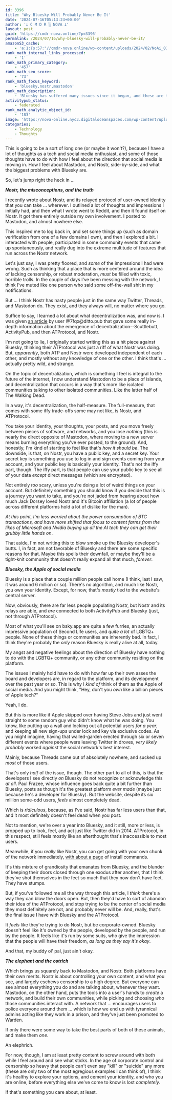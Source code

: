 ```yaml
---
id: 3396
title: 'Why Bluesky Will Probably Never Be It'
date: '2024-07-16T05:13:23+00:00'
author: '𐕣 C M D R ░ NOVA 𐕣'
layout: post
guid: 'https://cmdr-nova.online/?p=3396'
permalink: /2024/07/16/why-bluesky-will-probably-never-be-it/
amazonS3_cache:
    - 'a:1:{s:57:"//cmdr-nova.online/wp-content/uploads/2024/02/NoAi_01.png";a:1:{s:9:"timestamp";i:1721692960;}}'
rank_math_internal_links_processed:
    - '1'
rank_math_primary_category:
    - '457'
rank_math_seo_score:
    - '73'
rank_math_focus_keyword:
    - 'bluesky,nostr,mastodon'
rank_math_description:
    - 'Bluesky has suffered many issues since it began, and these are the reasons why I think it''ll continue to experience blunders, while other networks grow, and even thrive.'
activitypub_status:
    - federated
rank_math_analytic_object_id:
    - '183'
image: 'https://nova-online.nyc3.digitaloceanspaces.com/wp-content/uploads/2024/07/16050634/Screenshot-from-2024-07-16-01-05-57.png'
categories:
    - Technology
    - Thoughts
---
```


<!-- wp:paragraph -->
<p>This is going to be a sort of long one (or maybe it won't?), because I have a lot of thoughts as a tech and social media enthusiast, and some of those thoughts have to do with how I feel about the direction that social media is moving in. How I feel about Mastodon, and Nostr, side-by-side, and what the biggest problems with Bluesky are.</p>
<!-- /wp:paragraph -->

<!-- wp:paragraph -->
<p>So, let's jump right the heck in ...</p>
<!-- /wp:paragraph -->

<!-- wp:paragraph -->
<p><strong><em>Nostr, the misconceptions, and the truth</em></strong></p>
<!-- /wp:paragraph -->

<!-- wp:paragraph -->
<p>I recently wrote about <a href="https://cmdr-nova.online/2024/07/11/nostr-the-strangest-and-clunkiest-twitter-replacement/">Nostr</a>, and its relayed protocol of user-owned identity that you can take ... wherever. I outlined a lot of thoughts and impressions I initially had, and then what I wrote went to Reddit, and then it found itself on Nostr. It got there entirely outside my own involvement. I posted to Mastodon, and almost nowhere else.</p>
<!-- /wp:paragraph -->

<!-- wp:paragraph -->
<p>This inspired me to log back in, and set some things up (such as domain verification from one of a few domains I own), and then I explored a bit. I interacted with people, participated in some community events that came up spontaneously, and really dug into the extreme multitude of features that run across the Nostr network.</p>
<!-- /wp:paragraph -->

<!-- wp:paragraph -->
<p>Let's just say, I was pretty floored, and <em>some</em> of the impressions I had were wrong. Such as thinking that a place that is more centered around the idea of lacking censorship, or robust moderation, <em>must</em> be filled with toxic, horrible trolls. In the couple of days I've been messing with the network, I think I've muted like one person who said some off-the-wall shit in my notifications.</p>
<!-- /wp:paragraph -->

<!-- wp:paragraph -->
<p>But ... I think Nostr has nasty people just in the same way Twitter, Threads, and Mastodon do. They exist, and they always will, no matter where you go.</p>
<!-- /wp:paragraph -->

<!-- wp:paragraph -->
<p>Suffice to say, I learned a lot about what decentralization was, and now is. I was given <a href="https://shreyanjain.net/2024/07/05/nostr-and-atproto.html" target="_blank" rel="noreferrer noopener">an article</a> by user @7fqx@ditto.pub that gave some really in-depth information about the emergence of decentralization--Scuttlebutt, ActivityPub, and then ATProtocol, and Nostr.</p>
<!-- /wp:paragraph -->

<!-- wp:paragraph -->
<p>I'm not going to lie, I originally started writing this as a hit piece against Bluesky, thinking their ATProtocol was just a riff of what Nostr was doing. But, <em>apparently</em>, both ATP and Nostr were developed independent of each other, and mostly without any knowledge of one or the other. I think that's ... actually pretty wild, and strange.</p>
<!-- /wp:paragraph -->

<!-- wp:paragraph -->
<p>On the topic of decentralization, which is something I feel is integral to the future of the internet, I now understand Mastodon to be a place of islands, and decentralization that occurs in a way that's more like isolated communities talking to other isolated communities. Like the latter half of The Walking Dead.</p>
<!-- /wp:paragraph -->

<!-- wp:paragraph -->
<p>In a way, it's decentralization, the half-measure. The full-measure, that comes with some iffy trade-offs some may not like, is Nostr, and ATProtocol.</p>
<!-- /wp:paragraph -->

<!-- wp:paragraph -->
<p>You take your identity, your thoughts, your posts, and you move freely between pieces of software, and networks, and you lose <em>nothing</em> (this is nearly the direct opposite of Mastodon, where moving to a new server means burning everything you've ever posted, to the ground). And, honestly, I'm kind of starting to feel like that's <em>how it should be</em>. The downside, is that, on Nostr, you have a public key, and a secret key. Your secret key is something you use to log in and sign events coming from your account, and your public key is basically your identity. That's not the iffy part, though. The iffy part, is that people can use your public key to see all of your data <em>except</em> direct messages (which are encrypted).</p>
<!-- /wp:paragraph -->

<!-- wp:paragraph -->
<p>Not entirely <em>too</em> scary, unless you're doing a lot of weird things on your account. But definitely something you should know if you decide that this is a journey you want to take, and you're not jaded from hearing about how much Jack Dorsey loved Nostr and it's Bitcoin affiliation (a lot of people across different platforms hold a lot of dislike for the man).</p>
<!-- /wp:paragraph -->

<!-- wp:paragraph -->
<p><em>At this point, I'm less worried about the power consumption of BTC transactions, and have more shifted that focus to content farms from the likes of Microsoft and Nvidia buying up all the AI tech they can get their grubby little hands on</em>.</p>
<!-- /wp:paragraph -->

<!-- wp:paragraph -->
<p>That aside, I'm not writing this to blow smoke up the Bluesky developer's butts. I, in fact, am not favorable of Bluesky and there are some specific reasons for that. Maybe this spells their downfall, or maybe they'll be a tight-knit community that doesn't really expand all that much, <em>forever</em>.</p>
<!-- /wp:paragraph -->

<!-- wp:paragraph -->
<p><strong><em>Bluesky, the Apple of social media</em></strong></p>
<!-- /wp:paragraph -->

<!-- wp:paragraph -->
<p>Bluesky is a place that a couple million people call home (I think, last I saw, it was around 6 million or so). There's no algorithm, and much like Nostr, you own your identity. Except, for now, that's <em>mostly</em> tied to the website's central server.</p>
<!-- /wp:paragraph -->

<!-- wp:paragraph -->
<p>Now, obviously, there are far less people populating Nostr, but Nostr and its relays are able, and <em>are</em> connected to both ActivityPub and Bluesky (just, not through ATProtocol).</p>
<!-- /wp:paragraph -->

<!-- wp:paragraph -->
<p>Most of what you'll see on bsky.app are quite a few furries, an actually impressive population of Second Life users, and <em>quite a lot</em> of LGBTQ+ people. None of these things or communities are inherently bad. In fact, I think they're probably the <em>only</em> reason Bluesky is really alive at all, today.</p>
<!-- /wp:paragraph -->

<!-- wp:paragraph -->
<p>My angst and negative feelings about the direction of Bluesky have nothing to do with the LGBTQ+ community, or any other community residing on the platform.</p>
<!-- /wp:paragraph -->

<!-- wp:paragraph -->
<p>The issues I mainly hold have to do with how far up their own asses the board and developers are, in regard to the platform, and its development over the past year or so. This is why I <em>kind of</em> think of them as the Apple of social media. And you might think, "Hey, don't you <em>own</em> like a billion pieces of Apple tech?"</p>
<!-- /wp:paragraph -->

<!-- wp:paragraph -->
<p>Yeah, I do.</p>
<!-- /wp:paragraph -->

<!-- wp:paragraph -->
<p>But this is more like if Apple skipped over having Steve Jobs and just went straight to some random guy who didn't know what he was doing. You know, like putting up a wall and locking out all potential users <em>for a year</em>, and keeping all new sign-ups under lock and key via exclusive codes. As you might imagine, having that walled-garden erected through six or seven different events where people were leaving Twitter in droves, <em>very likely probably</em> worked <em>against</em> the social network's best interest.</p>
<!-- /wp:paragraph -->

<!-- wp:paragraph -->
<p>Mainly, because Threads came out of absolutely nowhere, and sucked up <em>most</em> of those users.</p>
<!-- /wp:paragraph -->

<!-- wp:paragraph -->
<p>That's only <em>half</em> of the issue, though. The other part to all of this, is that the developers I see directly <em>on</em> Bluesky do not recognize or acknowledge this <em>at all</em>. Paul Frazee, whose influence goes back quite a bit further than Bluesky, posts as though it's the greatest platform <em>ever made</em> (maybe just because he's a developer for Bluesky). But the website, despite its six million some-odd users, <em>feels</em> almost completely dead.</p>
<!-- /wp:paragraph -->

<!-- wp:paragraph -->
<p>Which is <em>ridiculous</em>, because, as I've said, Nostr has far less users than that, and it most definitely doesn't feel dead when you post.</p>
<!-- /wp:paragraph -->

<!-- wp:paragraph -->
<p>Not to mention, we're over a year into Bluesky, and it still, more or less, is propped up to look, feel, and act just like Twitter did in 2014. ATProtocol, in this respect, still feels mostly like an afterthought that's inaccessible to most users.</p>
<!-- /wp:paragraph -->

<!-- wp:paragraph -->
<p>Meanwhile, if you <em>really</em> like Nostr, you can get going with your own chunk of the network immediately, <a href="https://docs.soapbox.pub/ditto/install" target="_blank" rel="noreferrer noopener">with about a page</a> of install commands.</p>
<!-- /wp:paragraph -->

<!-- wp:paragraph -->
<p>It's this mixture of grandiosity that emanates from Bluesky, and the blunder of keeping their doors closed through one exodus after another, that I think they've shot themselves in the feet so much that they now don't have feet. They have stumps.</p>
<!-- /wp:paragraph -->

<!-- wp:paragraph -->
<p>But, if you've followed me all the way through this article, I <em>think</em> there's a way they can blow the doors open. But, then they'd have to sort of abandon their idea of the ATProtocol, and stop trying to be the center of social media they most definitely are not, and probably never will be. And, really, that's the final issue I have with Bluesky and the ATProtocol.</p>
<!-- /wp:paragraph -->

<!-- wp:paragraph -->
<p>It <em>feels</em> like they're trying to do Nostr, but be corporate-owned. Bluesky doesn't feel like it's owned by the people, developed by the people, and run by the people. It feels like it's run by some suits, who give the impression that the people will have their freedom, <em>as long as they say it's okay</em>.</p>
<!-- /wp:paragraph -->

<!-- wp:paragraph -->
<p>And that, my buddy ol' pal, just ain't okay.</p>
<!-- /wp:paragraph -->

<!-- wp:paragraph -->
<p><strong><em>The elephant and the ostrich</em></strong></p>
<!-- /wp:paragraph -->

<!-- wp:paragraph -->
<p>Which brings us squarely back to Mastodon, and Nostr. Both platforms have their own merits. Nostr is about controlling your own content, and what you see, and largely eschews censorship to a high degree. But everyone can see almost everything you do and are talking about, whenever they want. Mastodon, on the other hand, puts the tools into a user's hands to <em>create</em> a network, and build their own communities, while picking and choosing <em>who</em> those communities interact with. A network that ... encourages users to police everyone around them ... which is how we end up with tyrannical admins acting like they work in a prison, and they've just been promoted to Warden.</p>
<!-- /wp:paragraph -->

<!-- wp:paragraph -->
<p>If only there were some way to take the best parts of both of these animals, and make them <em>one</em>.</p>
<!-- /wp:paragraph -->

<!-- wp:paragraph -->
<p>An elephrich.</p>
<!-- /wp:paragraph -->

<!-- wp:paragraph -->
<p>For now, though, I am at least pretty content to screw around with both while I feel around and see what sticks. In the age of corporate control and censorship so heavy that people can't even say "kill" or "suicide" any more (these are only two of the most egregious examples I can think of), I think it's healthy to explore your options, and cement your identity, and who you are online, before everything else we've come to know is lost <em>completely</em>.</p>
<!-- /wp:paragraph -->

<!-- wp:paragraph -->
<p>If that's something you care about, at least.</p>
<!-- /wp:paragraph -->